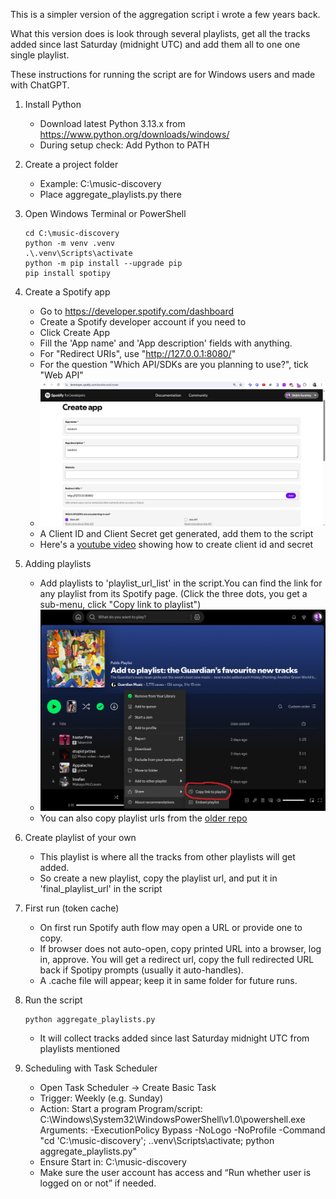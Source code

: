 This is a simpler version of the aggregation script i wrote a few years back. 

What this version does is look through several playlists, get all the tracks added since last Saturday (midnight UTC) and add them all to one one single playlist. 

These instructions for running the script are for Windows users and made with ChatGPT.

1. Install Python
	* Download latest Python 3.13.x from https://www.python.org/downloads/windows/
	* During setup check: Add Python to PATH

2. Create a project folder
	* Example: C:\music-discovery
	* Place aggregate_playlists.py there

3. Open Windows Terminal or PowerShell
   ```
   cd C:\music-discovery
   python -m venv .venv
   .\.venv\Scripts\activate
   python -m pip install --upgrade pip
   pip install spotipy
   ```

4. Create a Spotify app 
	- Go to https://developer.spotify.com/dashboard
	- Create a Spotify developer account if you need to 
	- Click Create App 
	- Fill the 'App name' and 'App description' fields with anything. 
	- For "Redirect URIs", use "http://127.0.0.1:8080/"
	- For the question "Which API/SDKs are you planning to use?", tick "Web API"
	- ![Screenshot](./images/create_app_image.png)
	- A Client ID and Client Secret get generated, add them to the script
	- Here's a [youtube video](https://www.youtube.com/watch?v=vm0tfTxG330) showing how to create client id and secret

5. Adding playlists
	- Add playlists to 'playlist_url_list' in the script.You can find the link for any playlist from its Spotify page. (Click the three dots, you get a sub-menu, click "Copy link to playlist")
	- ![Screenshot](./images/copy_playlist_link.png)
	- You can also copy playlist urls from the [older repo](https://github.com/shijithpk/music-discovery/blob/master/playlist_ids_full.csv) 

6. Create playlist of your own
	- This playlist is where all the tracks from other playlists will get added.
	- So create a new playlist, copy the playlist url, and put it in 'final_playlist_url' in the script

7. First run (token cache)
   - On first run Spotify auth flow may open a URL or provide one to copy.
   - If browser does not auto-open, copy printed URL into a browser, log in, approve. You will get a redirect url, copy the full redirected URL back if Spotipy prompts (usually it auto-handles).
   - A .cache file will appear; keep it in same folder for future runs.

8. Run the script
   ```
   python aggregate_playlists.py
   ```
   - It will collect tracks added since last Saturday midnight UTC from playlists mentioned

9. Scheduling with Task Scheduler
   - Open Task Scheduler -> Create Basic Task
   - Trigger: Weekly (e.g. Sunday)
   - Action: Start a program
	 Program/script: C:\Windows\System32\WindowsPowerShell\v1.0\powershell.exe
	 Arguments:
	   -ExecutionPolicy Bypass -NoLogo -NoProfile -Command "cd 'C:\music-discovery'; .\.venv\Scripts\activate; python aggregate_playlists.py"
   - Ensure Start in: C:\music-discovery
   - Make sure the user account has access and “Run whether user is logged on or not” if needed.
